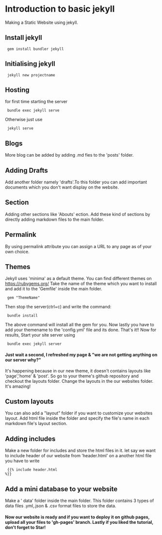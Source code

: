# Introduction to basic jekyll
Making a Static Website using jekyll.

## Install jekyll
<p><code> gem install bundler jekyll </code></p>

## Initialising jekyll
<p><code> jekyll new projectname </code></p>

## Hosting
for first time starting the server
<p><code> bundle exec jekyll serve </code><p>
Otherwise just use
<p><code> jekyll serve </code></p>

## Blogs
More blog can be added by adding .md fies to the 'posts' folder.

## Adding Drafts
Add another folder namely 'drafts'.To this folder you can add important documents which you don't want display on the website.

## Section
Adding other sections like 'Abouts' ection. Add these kind of sections by directly adding markdown files to the main folder.

## Permalink
By using permalink attribute you can assign a URL to any page as of your own choice.

## Themes
Jekyll uses 'minima' as a default theme. You can find different themes on https://rubygems.org/
Take the name of the theme which you want to install and add it to the 'Gemfile' inside the main folder.
  <p><code> gem "ThemeName" </code></p>
 Then stop the server(ctrl+c) and write the command:
 <p><code> bundle install </code></p>
The above command will install all the gem for you. Now lastly you have to add your themename to the 'config.yml' file and its done. That's it!!
Now for results, Start your site server using
<p><code> bundle exec jekyll server </code></p>

#### Just wait a second, I refreshed my page & "we are not getting anything on our server why?"
It's happening because in our new theme, it doesn't contains layouts like 'page','home' & 'post'. So go to your theme's github repository and checkout the layouts folder. Change the layouts in the our websites folder. It's amazing!

## Custom layouts
You can also add a "layout" folder if you want to customize your websites layout.
Add html file inside the folder and specify the file's name in each markdown file's layout section.

## Adding includes
Make a new folder for includes and store the html files in it. let say we want to include header of our website from 'header.html' on a another html file you have to write <p><code> {{% include header.html %}} </code></p>

## Add a mini database to your website
Make a ' data' folder inside the main folder. This folder contains 3 types of data files .yml,.json & .csv format files to store the data.

#### Now our website is ready and if you want to deploy it on github pages, upload all your files to 'gh-pages' branch. Lastly if you liked the tutorial, don't forget to Star!
